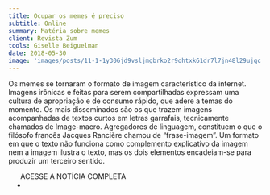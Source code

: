 ```yaml
---
title: Ocupar os memes é preciso
subtitle: Online
summary: Matéria sobre memes
client: Revista Zum
tools: Giselle Beiguelman
date: 2018-05-30
image: 'images/posts/11-1-1y306jd9vsljmgbrko2r9ohtxk61dr7l7jn48l29ujqc.png'
---
```


Os memes se tornaram o formato de imagem característico da internet. Imagens irônicas e feitas para serem compartilhadas expressam uma cultura de apropriação e de consumo rápido, que adere a temas do momento. Os mais disseminados são os que trazem imagens acompanhadas de textos curtos em letras garrafais, tecnicamente chamados de Image-macro. Agregadores de linguagem, constituem o que o filósofo francês Jacques Rancière chamou de “frase-imagem”. Um formato em que o texto não funciona como complemento explicativo da imagem nem a imagem ilustra o texto, mas os dois elementos encadeiam-se para produzir um terceiro sentido.

<div class="post__share"><ul class="share__list list-reset">ACESSE A NOTÍCIA COMPLETA<li class="share__item" style="margin-left: 10px"><a class="share__link share__facebook" style="background: #fa5657" href="https://revistazum.com.br/colunistas/memes/" 
onclick=window.open(this.href, 'pop-up', 'left=20,top=20,width=500,height=500,toolbar=1,resizable=0'); return false;" title="Link" rel="nofollow"><i class="fa-solid fa-link"></i></a></li></ul></div>
<!-- <div class="gallery-box"><div class="gallery"><img src="/clipping/images/example-1.jpg" loading="lazy" alt="Project"><img src="/clipping/images/example-2.jpg" loading="lazy" alt="Project"></div><em>Gallery / <a href="https://www.freepik.com/" target="_blank">Freepic</a></em></div> -->